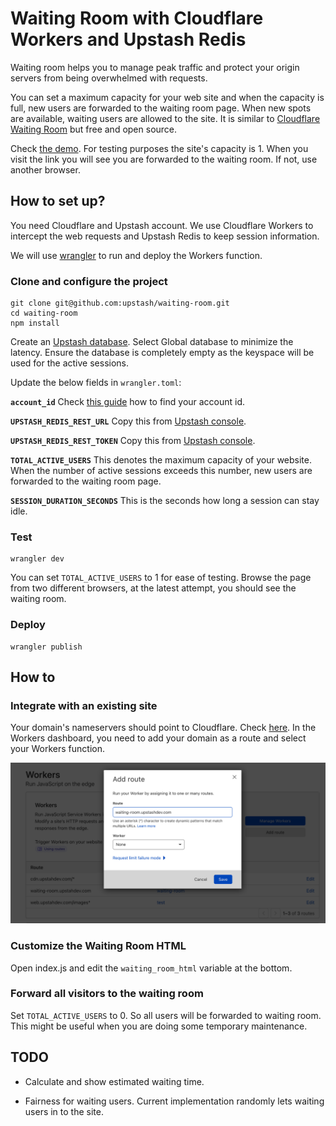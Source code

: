 # Waiting Room with Cloudflare Workers and Upstash Redis
              
Waiting room helps you to manage peak traffic and protect your origin servers from being overwhelmed with requests. 

You can set a maximum capacity for your web site and when the capacity is full, new users are forwarded to the waiting room page. When new spots are available, waiting users are allowed to the site. It is similar to [Cloudflare Waiting Room](https://www.cloudflare.com/waiting-room/) but free and open source.

Check [the demo](https://waiting-room.upsdev.workers.dev/). For testing purposes the site's capacity is 1. When you visit the link you will see you are forwarded to the waiting room. If not, use another browser.

## How to set up?
You need Cloudflare and Upstash account. We use Cloudflare Workers to intercept the web requests and Upstash Redis to keep session information.

We will use [wrangler](https://github.com/cloudflare/wrangler) to run and deploy the Workers function. 

### Clone and configure the project
```shell
git clone git@github.com:upstash/waiting-room.git
cd waiting-room
npm install
```
           
Create an [Upstash database](https://docs.upstash.com/). Select Global database to minimize the latency. Ensure the database is completely empty as the keyspace will be used for the active sessions. 

Update the below fields in `wrangler.toml`: 

**`account_id`** Check [this guide](https://developers.cloudflare.com/workers/get-started/guide#3-configure-the-workers-cli) how to find your account id.

**`UPSTASH_REDIS_REST_URL`** Copy this from [Upstash console](https://console.upstash.com).

**`UPSTASH_REDIS_REST_TOKEN`** Copy this from [Upstash console](https://console.upstash.com).
                                                                       
**`TOTAL_ACTIVE_USERS`** This denotes the maximum capacity of your website. When the number of active sessions exceeds this number, new users are forwarded to the waiting room page.

**`SESSION_DURATION_SECONDS`** This is the seconds how long a session can stay idle. 

### Test
```shell
wrangler dev
```
You can set `TOTAL_ACTIVE_USERS` to 1 for ease of testing. Browse the page from two different browsers, at the latest attempt, you should see the waiting room.

### Deploy
```shell
wrangler publish
```

## How to 

### Integrate with an existing site
Your domain's nameservers should point to Cloudflare. Check [here](https://developers.cloudflare.com/automatic-platform-optimization/get-started/change-nameservers). In the Workers dashboard, you need to add your domain as a route and select your Workers function.

![workers router](workers-route.png "workers-route.png")



### Customize the Waiting Room HTML
Open index.js and edit the `waiting_room_html` variable at the bottom.

### Forward all visitors to the waiting room
Set `TOTAL_ACTIVE_USERS` to 0. So all users will be forwarded to waiting room. This might be useful when you are doing some temporary maintenance. 

## TODO

- Calculate and show estimated waiting time.

- Fairness for waiting users. Current implementation randomly lets waiting users in to the site.   

